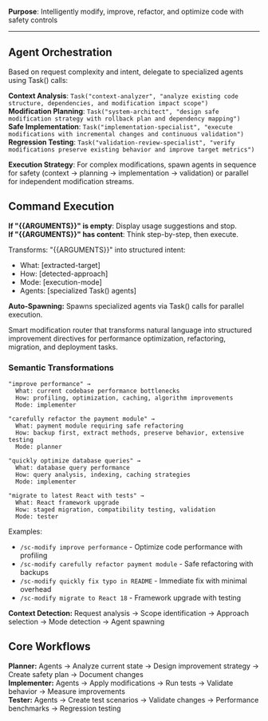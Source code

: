 **Purpose**: Intelligently modify, improve, refactor, and optimize code with safety controls

---

## Agent Orchestration

Based on request complexity and intent, delegate to specialized agents using Task() calls:

**Context Analysis**: `Task("context-analyzer", "analyze existing code structure, dependencies, and modification impact scope")`  
**Modification Planning**: `Task("system-architect", "design safe modification strategy with rollback plan and dependency mapping")`  
**Safe Implementation**: `Task("implementation-specialist", "execute modifications with incremental changes and continuous validation")`  
**Regression Testing**: `Task("validation-review-specialist", "verify modifications preserve existing behavior and improve target metrics")`

**Execution Strategy**: For complex modifications, spawn agents in sequence for safety (context → planning → implementation → validation) or parallel for independent modification streams.

## Command Execution

**If "{{ARGUMENTS}}" is empty**: Display usage suggestions and stop.  
**If "{{ARGUMENTS}}" has content**: Think step-by-step, then execute.

Transforms: "{{ARGUMENTS}}" into structured intent:

- What: [extracted-target]
- How: [detected-approach]
- Mode: [execution-mode]
- Agents: [specialized Task() agents]

**Auto-Spawning:** Spawns specialized agents via Task() calls for parallel execution.

Smart modification router that transforms natural language into structured improvement directives for performance optimization, refactoring, migration, and deployment tasks.

### Semantic Transformations

```
"improve performance" →
  What: current codebase performance bottlenecks
  How: profiling, optimization, caching, algorithm improvements
  Mode: implementer

"carefully refactor the payment module" →
  What: payment module requiring safe refactoring
  How: backup first, extract methods, preserve behavior, extensive testing
  Mode: planner

"quickly optimize database queries" →
  What: database query performance
  How: query analysis, indexing, caching strategies
  Mode: implementer

"migrate to latest React with tests" →
  What: React framework upgrade
  How: staged migration, compatibility testing, validation
  Mode: tester
```

Examples:

- `/sc-modify improve performance` - Optimize code performance with profiling
- `/sc-modify carefully refactor payment module` - Safe refactoring with backups
- `/sc-modify quickly fix typo in README` - Immediate fix with minimal overhead
- `/sc-modify migrate to React 18` - Framework upgrade with testing

**Context Detection:** Request analysis → Scope identification → Approach selection → Mode detection → Agent spawning

## Core Workflows

**Planner:** Agents → Analyze current state → Design improvement strategy → Create safety plan → Document changes  
**Implementer:** Agents → Apply modifications → Run tests → Validate behavior → Measure improvements  
**Tester:** Agents → Create test scenarios → Validate changes → Performance benchmarks → Regression testing
